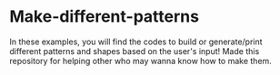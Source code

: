 # Make-different-patterns
In these examples, you will find the codes to build or generate/print different patterns and shapes based on the user's input! Made this repository for helping other who may wanna know how to make them.
